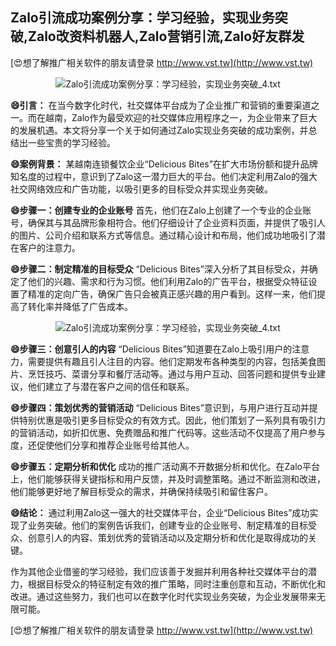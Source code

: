 ## **Zalo引流成功案例分享：学习经验，实现业务突破,Zalo改资料机器人,Zalo营销引流,Zalo好友群发**

[😍想了解推广相关软件的朋友请登录 http://www.vst.tw](http://www.vst.tw)

 <center><img src="https://vst.tw/MP4/tuiguang/png/8.png" alt="Zalo引流成功案例分享：学习经验，实现业务突破_4.txt"></center>

**😄引言：**
在当今数字化时代，社交媒体平台成为了企业推广和营销的重要渠道之一。而在越南，Zalo作为最受欢迎的社交媒体应用程序之一，为企业带来了巨大的发展机遇。本文将分享一个关于如何通过Zalo实现业务突破的成功案例，并总结出一些宝贵的学习经验。

**😄案例背景：**
某越南连锁餐饮企业“Delicious Bites”在扩大市场份额和提升品牌知名度的过程中，意识到了Zalo这一潜力巨大的平台。他们决定利用Zalo的强大社交网络效应和广告功能，以吸引更多的目标受众并实现业务突破。

**😄步骤一：创建专业的企业账号**
首先，他们在Zalo上创建了一个专业的企业账号，确保其与其品牌形象相符合。他们仔细设计了企业资料页面，并提供了吸引人的图片、公司介绍和联系方式等信息。通过精心设计和布局，他们成功地吸引了潜在客户的注意力。

**😄步骤二：制定精准的目标受众**
“Delicious Bites”深入分析了其目标受众，并确定了他们的兴趣、需求和行为习惯。他们利用Zalo的广告平台，根据受众特征设置了精准的定向广告，确保广告只会被真正感兴趣的用户看到。这样一来，他们提高了转化率并降低了广告成本。

 <center><img src="https://vst.tw/MP4/tuiguang/png/4.png" alt="Zalo引流成功案例分享：学习经验，实现业务突破_4.txt"></center>

**😄步骤三：创意引人的内容**
“Delicious Bites”知道要在Zalo上吸引用户的注意力，需要提供有趣且引人注目的内容。他们定期发布各种类型的内容，包括美食图片、烹饪技巧、菜谱分享和餐厅活动等。通过与用户互动、回答问题和提供专业建议，他们建立了与潜在客户之间的信任和联系。

**😄步骤四：策划优秀的营销活动**
“Delicious Bites”意识到，与用户进行互动并提供特别优惠是吸引更多目标受众的有效方式。因此，他们策划了一系列具有吸引力的营销活动，如折扣优惠、免费赠品和推广代码等。这些活动不仅提高了用户参与度，还促使他们分享和推荐企业账号给其他人。

**😄步骤五：定期分析和优化**
成功的推广活动离不开数据分析和优化。在Zalo平台上，他们能够获得关键指标和用户反馈，并及时调整策略。通过不断监测和改进，他们能够更好地了解目标受众的需求，并确保持续吸引和留住客户。

**😄结论：**
通过利用Zalo这一强大的社交媒体平台，企业“Delicious Bites”成功实现了业务突破。他们的案例告诉我们，创建专业的企业账号、制定精准的目标受众、创意引人的内容、策划优秀的营销活动以及定期分析和优化是取得成功的关键。

作为其他企业借鉴的学习经验，我们应该善于发掘并利用各种社交媒体平台的潜力，根据目标受众的特征制定有效的推广策略，同时注重创意和互动，不断优化和改进。通过这些努力，我们也可以在数字化时代实现业务突破，为企业发展带来无限可能。

[😍想了解推广相关软件的朋友请登录 http://www.vst.tw](http://www.vst.tw)



